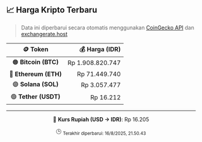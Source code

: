 

<!-- HARGA_KRIPTO -->
## 📈 Harga Kripto Terbaru

> Data ini diperbarui secara otomatis menggunakan [CoinGecko API](https://www.coingecko.com/) dan [exchangerate.host](https://exchangerate.host/)

<div align="center">

| 🪙 Token | 💰 Harga (IDR) |
|:------:|---------------:|
| 🟠 **Bitcoin (BTC)**   | Rp 1.908.820.747 |
| 🔵 **Ethereum (ETH)**  | Rp 71.449.740 |
| 🟣 **Solana (SOL)**    | Rp 3.057.477 |
| 🟢 **Tether (USDT)**   | Rp 16.212 |

---

💱 **Kurs Rupiah (USD → IDR)**: Rp 16.205

🕒 <sub>Terakhir diperbarui: 16/8/2025, 21.50.43</sub>

</div>
<!-- /HARGA_KRIPTO -->